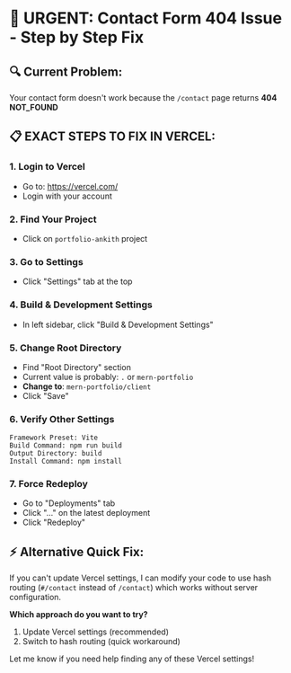 # 🚨 URGENT: Contact Form 404 Issue - Step by Step Fix

## 🔍 Current Problem:
Your contact form doesn't work because the `/contact` page returns **404 NOT_FOUND**

## 📋 **EXACT STEPS TO FIX IN VERCEL:**

### 1. **Login to Vercel**
- Go to: https://vercel.com/
- Login with your account

### 2. **Find Your Project**
- Click on `portfolio-ankith` project

### 3. **Go to Settings**
- Click "Settings" tab at the top

### 4. **Build & Development Settings**
- In left sidebar, click "Build & Development Settings"

### 5. **Change Root Directory**
- Find "Root Directory" section
- Current value is probably: `.` or `mern-portfolio` 
- **Change to**: `mern-portfolio/client`
- Click "Save"

### 6. **Verify Other Settings**
```
Framework Preset: Vite
Build Command: npm run build  
Output Directory: build
Install Command: npm install
```

### 7. **Force Redeploy**
- Go to "Deployments" tab
- Click "..." on the latest deployment
- Click "Redeploy"

## ⚡ **Alternative Quick Fix:**
If you can't update Vercel settings, I can modify your code to use hash routing (`#/contact` instead of `/contact`) which works without server configuration.

**Which approach do you want to try?**
1. Update Vercel settings (recommended)
2. Switch to hash routing (quick workaround)

Let me know if you need help finding any of these Vercel settings!